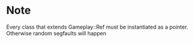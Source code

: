 # Note

Every class that extends Gameplay::Ref must be instantiated as a pointer. Otherwise random segfaults will happen